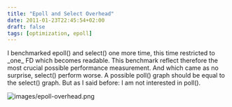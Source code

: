 ```yaml
---
title: "Epoll and Select Overhead"
date: 2011-01-23T22:45:54+02:00
draft: false
tags: [optimization, epoll]
---
```


I benchmarked epoll() and select() one more time, this time restricted to
\_one\_ FD which becomes readable. This benchmark reflect therefore the most crucial
possible performance measurement. And which came as no surprise, select()
perform worse. A possible poll() graph should be equal to the select()
graph. But as I said before: I am not interested in poll().


![images/epoll-overhead.png](images/epoll-overhead.png)
